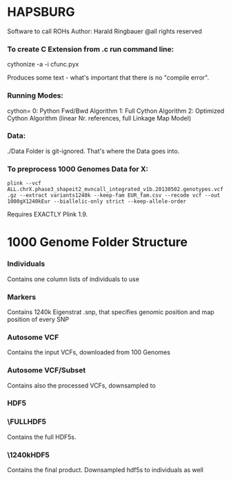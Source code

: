 # HAPSBURG
Software to call ROHs
Author: Harald Ringbauer
@all rights reserved

### To create C Extension from .c run command line:
cythonize -a -i cfunc.pyx

Produces some text - what's important that there is no "compile error".



### Running Modes:
cython=
0: Python Fwd/Bwd Algorithm
1: Full Cython Algorithm
2: Optimized Cython Algorithm (linear Nr. references, full Linkage Map Model)


### Data:
./Data Folder is git-ignored. That's where the Data goes into.

### To preprocess 1000 Genomes Data for X:
`plink --vcf ALL.chrX.phase3_shapeit2_mvncall_integrated_v1b.20130502.genotypes.vcf.gz --extract variants1240k --keep-fam EUR_fam.csv --recode vcf --out 1000gX1240kEur --biallelic-only strict --keep-allele-order`

Requires EXACTLY Plink 1.9.


# 1000 Genome Folder Structure

### Individuals
Contains one column lists of individuals to use

### Markers
Contains 1240k Eigenstrat .snp, that specifies genomic position and map position of every SNP

### Autosome VCF
Contains the input VCFs, downloaded from 100 Genomes

### Autosome VCF/Subset
Contains also the processed VCFs, downsampled to 

### HDF5
### \FULLHDF5
Contains the full HDF5s.

### \1240kHDF5
Contains the final product. Downsampled hdf5s to individuals as well 
